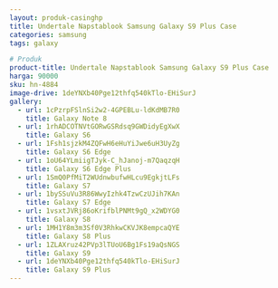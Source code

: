 ```yaml
---
layout: produk-casinghp
title: Undertale Napstablook Samsung Galaxy S9 Plus Case
categories: samsung
tags: galaxy

# Produk
product-title: Undertale Napstablook Samsung Galaxy S9 Plus Case
harga: 90000
sku: hn-4884
image-drive: 1deYNXb40Pge12thfq540kTlo-EHiSurJ
gallery:
  - url: 1cPzrpFSlnSi2w2-4GPEBLu-ldKdMB7R0
    title: Galaxy Note 8
  - url: 1rhADCOTNVtGORwGSRdsq9GWDidyEgXwX
    title: Galaxy S6
  - url: 1Fsh1sjzkM4ZQFwH6eHuYiJwe6uH3UyZg
    title: Galaxy S6 Edge
  - url: 1oU64YLmiigTJyk-C_hJanoj-m7QaqzqH
    title: Galaxy S6 Edge Plus
  - url: 1SmQ0PfMiT2WUdnwbufwHLcu9EgkjtLFs
    title: Galaxy S7
  - url: 1bySSuVu3R86WwyIzhk4TzwCzUJih7KAn
    title: Galaxy S7 Edge
  - url: 1vsxtJVRj86oKrifblPNMt9gQ_x2WDYG0
    title: Galaxy S8
  - url: 1MH1Y8m3m3Sf0V3RhkwCKVJK8empcaQYE
    title: Galaxy S8 Plus
  - url: 1ZLAXruz42PVp3lTUoU6Bg1Fs19aQsNGS
    title: Galaxy S9
  - url: 1deYNXb40Pge12thfq540kTlo-EHiSurJ
    title: Galaxy S9 Plus
---
```

